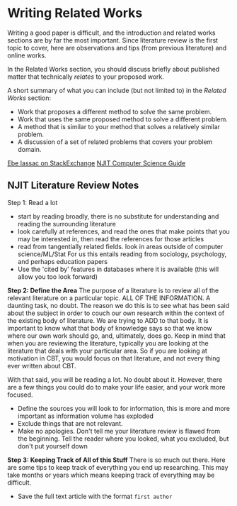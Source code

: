 # Writing Related Works
Writing a good paper is difficult, and the introduction and related works sections are by far the most important. Since literature review is the first topic to cover, here are observations and tips (from previous literature) and online works. 

In the Related Works section, you should discuss briefly about published matter that technically _relates_ to your proposed work.

A short summary of what you can include (but not limited to) in the _Related Works_ section:

-   Work that proposes a different method to solve the same problem.
-   Work that uses the same proposed method to solve a different problem.
-   A method that is similar to your method that solves a relatively similar problem.
-   A discussion of a set of related problems that covers your problem domain.

[Ebe Iassac on StackExchange](https://academia.stackexchange.com/questions/68164/how-to-write-a-related-work-section-in-computer-science)
[NJIT Computer Science Guide](https://researchguides.njit.edu/c.php?g=671658&p=4727571)

## NJIT Literature Review Notes 
Step 1: Read a lot 
- start by reading broadly, there is no substitute for understanding and reading the surrounding literature 
- look carefully at references, and read the ones that make points that you may be interested in, then read the references for those articles 
- read from tangentially related fields. look in areas outside of computer science/ML/Stat
	For us this entails reading from sociology, psychology, and perhaps education papers 
- Use the 'cited by' features in databases where it is available (this will allow you too look forward)

**Step 2: Define the Area**
	The purpose of a literature is to review all of the relevant literature on a particular topic. ALL OF THE INFORMATION. A daunting task, no doubt. The reason we do this is to see what has been said about the subject in order to couch our own research within the context of the existing body of literature. We are trying to ADD to that body. It is important to know what that body of knowledge says so that we know where our own work should go, and, ultimately, does go. Keep in mind that when you are reviewing the literature, typically you are looking at the literature that deals with your particular area. So if you are looking at motivation in CBT, you would focus on that literature, and not every thing ever written about CBT.
	
With that said, you will be reading a lot. No doubt about it. However, there are a few things you could do to make your life easier, and your work more focused.
- Define the sources you will look to for information, this is more and more important as information volume has exploded 
- Exclude things that are not relevant. 
- Make no apologies. Don't tell me your literature review is flawed from the beginning. Tell the reader where you looked, what you excluded, but don't put yourself down

**Step 3: Keeping Track of All of this Stuff**
There is so much out there. Here are some tips to keep track of everything you end up researching. This may take months or years which means keeping track of everything may be difficult. 

- Save the full text article with the format `first author`